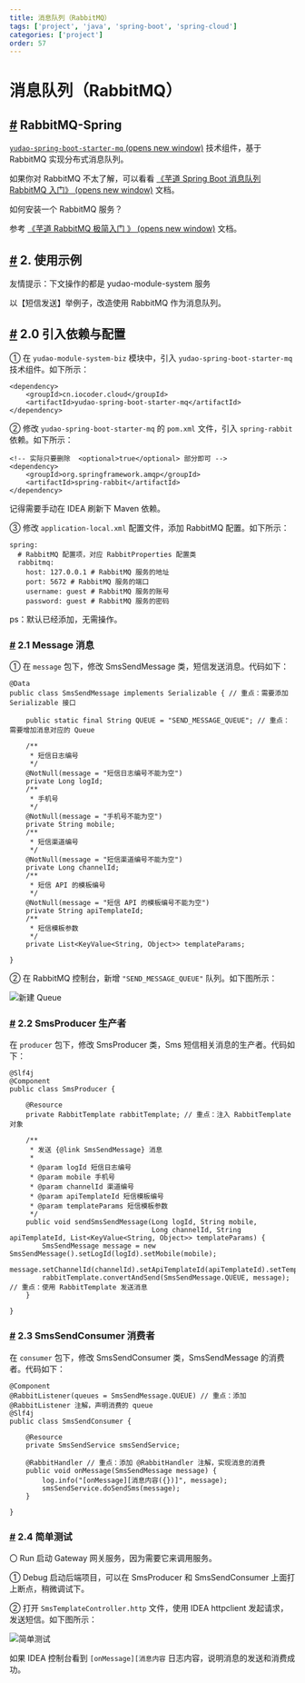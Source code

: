 ```yaml
---
title: 消息队列（RabbitMQ）
tags: ['project', 'java', 'spring-boot', 'spring-cloud']
categories: ['project']
order: 57
---
```

# 消息队列（RabbitMQ）

## [#](#rabbitmq-spring) RabbitMQ-Spring

 [`yudao-spring-boot-starter-mq`  (opens new window)](https://github.com/YunaiV/yudao-cloud) 技术组件，基于 RabbitMQ 实现分布式消息队列。

 如果你对 RabbitMQ 不太了解，可以看看 [《芋道 Spring Boot 消息队列 RabbitMQ 入门》  (opens new window)](https://www.iocoder.cn/Spring-Boot/RabbitMQ/?yudao) 文档。

 如何安装一个 RabbitMQ 服务？

 参考 [《芋道 RabbitMQ 极简入门 》  (opens new window)](https://www.iocoder.cn/RabbitMQ/install/?yudao) 文档。

 ## [#](#_2-使用示例) 2. 使用示例

 友情提示：下文操作的都是 yudao-module-system 服务

 以【短信发送】举例子，改造使用 RabbitMQ 作为消息队列。

 ## [#](#_2-0-引入依赖与配置) 2.0 引入依赖与配置

 ① 在 `yudao-module-system-biz` 模块中，引入 `yudao-spring-boot-starter-mq` 技术组件。如下所示：

 
```
<dependency>
    <groupId>cn.iocoder.cloud</groupId>
    <artifactId>yudao-spring-boot-starter-mq</artifactId>
</dependency>

```
② 修改 `yudao-spring-boot-starter-mq` 的 `pom.xml` 文件，引入 `spring-rabbit` 依赖。如下所示：

 
```
<!-- 实际只要删除  <optional>true</optional> 部分即可 -->
<dependency>
    <groupId>org.springframework.amqp</groupId>
    <artifactId>spring-rabbit</artifactId>
</dependency>

```
记得需要手动在 IDEA 刷新下 Maven 依赖。

 ③ 修改 `application-local.xml` 配置文件，添加 RabbitMQ 配置。如下所示：

 
```
spring:
  # RabbitMQ 配置项，对应 RabbitProperties 配置类
  rabbitmq:
    host: 127.0.0.1 # RabbitMQ 服务的地址
    port: 5672 # RabbitMQ 服务的端口
    username: guest # RabbitMQ 服务的账号
    password: guest # RabbitMQ 服务的密码

```
ps：默认已经添加，无需操作。

 ### [#](#_2-1-message-消息) 2.1 Message 消息

 ① 在 `message` 包下，修改 SmsSendMessage 类，短信发送消息。代码如下：

 
```
@Data
public class SmsSendMessage implements Serializable { // 重点：需要添加 Serializable 接口 

    public static final String QUEUE = "SEND_MESSAGE_QUEUE"; // 重点：需要增加消息对应的 Queue

    /**
     * 短信日志编号
     */
    @NotNull(message = "短信日志编号不能为空")
    private Long logId;
    /**
     * 手机号
     */
    @NotNull(message = "手机号不能为空")
    private String mobile;
    /**
     * 短信渠道编号
     */
    @NotNull(message = "短信渠道编号不能为空")
    private Long channelId;
    /**
     * 短信 API 的模板编号
     */
    @NotNull(message = "短信 API 的模板编号不能为空")
    private String apiTemplateId;
    /**
     * 短信模板参数
     */
    private List<KeyValue<String, Object>> templateParams;

}

```
② 在 RabbitMQ 控制台，新增 `"SEND_MESSAGE_QUEUE"` 队列。如下图所示：

 ![新建 Queue](https://cloud.iocoder.cn/img/%E6%B6%88%E6%81%AF%E9%98%9F%E5%88%97/RabbitMQ/%E6%96%B0%E5%BB%BAQueue.png)

 ### [#](#_2-2-smsproducer-生产者) 2.2 SmsProducer 生产者

 在 `producer` 包下，修改 SmsProducer 类，Sms 短信相关消息的生产者。代码如下：

 
```
@Slf4j
@Component
public class SmsProducer {

    @Resource
    private RabbitTemplate rabbitTemplate; // 重点：注入 RabbitTemplate 对象

    /**
     * 发送 {@link SmsSendMessage} 消息
     *
     * @param logId 短信日志编号
     * @param mobile 手机号
     * @param channelId 渠道编号
     * @param apiTemplateId 短信模板编号
     * @param templateParams 短信模板参数
     */
    public void sendSmsSendMessage(Long logId, String mobile,
                                   Long channelId, String apiTemplateId, List<KeyValue<String, Object>> templateParams) {
        SmsSendMessage message = new SmsSendMessage().setLogId(logId).setMobile(mobile);
        message.setChannelId(channelId).setApiTemplateId(apiTemplateId).setTemplateParams(templateParams);
        rabbitTemplate.convertAndSend(SmsSendMessage.QUEUE, message); // 重点：使用 RabbitTemplate 发送消息
    }

}

```
### [#](#_2-3-smssendconsumer-消费者) 2.3 SmsSendConsumer 消费者

 在 `consumer` 包下，修改 SmsSendConsumer 类，SmsSendMessage 的消费者。代码如下：

 
```
@Component
@RabbitListener(queues = SmsSendMessage.QUEUE) // 重点：添加 @RabbitListener 注解，声明消费的 queue
@Slf4j
public class SmsSendConsumer {

    @Resource
    private SmsSendService smsSendService;

    @RabbitHandler // 重点：添加 @RabbitHandler 注解，实现消息的消费
    public void onMessage(SmsSendMessage message) {
        log.info("[onMessage][消息内容({})]", message);
        smsSendService.doSendSms(message);
    }

}

```
### [#](#_2-4-简单测试) 2.4 简单测试

 〇 Run 启动 Gateway 网关服务，因为需要它来调用服务。

 ① Debug 启动后端项目，可以在 SmsProducer 和 SmsSendConsumer 上面打上断点，稍微调试下。

 ② 打开 `SmsTemplateController.http` 文件，使用 IDEA httpclient 发起请求，发送短信。如下图所示：

 ![简单测试](https://cloud.iocoder.cn/img/%E6%B6%88%E6%81%AF%E9%98%9F%E5%88%97/%E5%86%85%E5%AD%98/%E7%AE%80%E5%8D%95%E6%B5%8B%E8%AF%95-cloud.png)

 如果 IDEA 控制台看到 `[onMessage][消息内容` 日志内容，说明消息的发送和消费成功。

